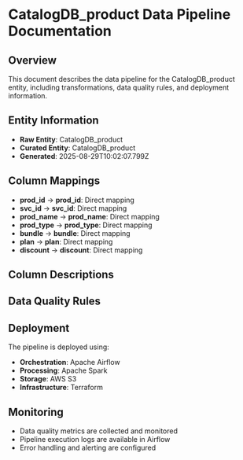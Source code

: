 # CatalogDB_product Data Pipeline Documentation

## Overview
This document describes the data pipeline for the CatalogDB_product entity, including transformations, data quality rules, and deployment information.

## Entity Information
- **Raw Entity**: CatalogDB_product
- **Curated Entity**: CatalogDB_product
- **Generated**: 2025-08-29T10:02:07.799Z

## Column Mappings
- **prod_id** → **prod_id**: Direct mapping
- **svc_id** → **svc_id**: Direct mapping
- **prod_name** → **prod_name**: Direct mapping
- **prod_type** → **prod_type**: Direct mapping
- **bundle** → **bundle**: Direct mapping
- **plan** → **plan**: Direct mapping
- **discount** → **discount**: Direct mapping

## Column Descriptions


## Data Quality Rules


## Deployment
The pipeline is deployed using:
- **Orchestration**: Apache Airflow
- **Processing**: Apache Spark
- **Storage**: AWS S3
- **Infrastructure**: Terraform

## Monitoring
- Data quality metrics are collected and monitored
- Pipeline execution logs are available in Airflow
- Error handling and alerting are configured